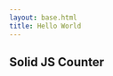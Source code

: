 ```yaml
---
layout: base.html
title: Hello World
---
```


## Solid JS Counter
<is-land on:media="(min-width: 64em)">
  <template data-island>
    <div id="app"><div>
    <script src="{{ '/assets/app/app.min.js' | url | version }}"></script>
  </template>
</is-land>
